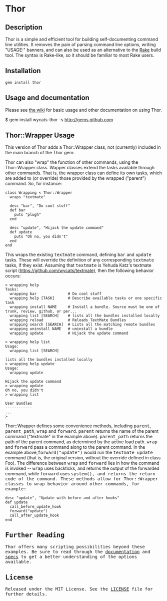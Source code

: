 Thor
====

Description
-----------
Thor is a simple and efficient tool for building self-documenting command line
utilities.  It removes the pain of parsing command line options, writing
"USAGE:" banners, and can also be used as an alternative to the [Rake][rake]
build tool.  The syntax is Rake-like, so it should be familiar to most Rake
users.

[rake]: https://github.com/jimweirich/rake

Installation
------------
    gem install thor

Usage and documentation
-----------------------
Please see [the wiki](https://github.com/wycats/thor/wiki) for basic usage and other documentation on using Thor.

$ gem install wycats-thor -s http://gems.github.com

## Thor::Wrapper Usage

This version of Thor adds a Thor::Wrapper class, not (currently) included in the main branch
of the Thor gem:

Thor can also "wrap" the function of other commands, using the Thor::Wrapper class. Wapper 
classes extend the tasks available through other commands. That is, the wrapper class can 
define its own tasks, which are added to (or override) those provided by the wrapped ("parent")
command. So, for instance:

	class Wrapping < Thor::Wrapper
	  wraps "textmate"
		
	  desc "bar", "Do cool stuff"
	  def bar
		puts "plugh"
	  end
	
	  desc "update", "Hijack the update command"
	  def update
	    puts "Oh no, you didn't"
	  end
	end

This wraps the existing <tt>textmate</tt> command, defining <tt>bar</tt> and <tt>update</tt> 
tasks. These will override the definition of any corresponding <tt>textmate</tt> tasks, if they
exist. Assuming that <tt>textmate</tt> is Yehuda Katz's textmate script 
(https://github.com/wycats/textmate), then the following behavior occurs:

    > wrapping help
	Tasks:
	  wrapping bar              # Do cool stuff
	  wrapping help [TASK]      # Describe available tasks or one specific task
	  wrapping install NAME     # Install a bundle. Source must be one of trunk, review, github, or per...
	  wrapping list [SEARCH]    # lists all the bundles installed locally
	  wrapping reload           # Reloads TextMate Bundles
	  wrapping search [SEARCH]  # Lists all the matching remote bundles
	  wrapping uninstall NAME   # uninstall a bundle
	  wrapping update           # Hijack the update command

	> wrapping help list
	Usage:
	  wrapping list [SEARCH]

	lists all the bundles installed locally	
	> wrapping help update
	Usage:
	  wrapping update

	Hijack the update command
	> wrapping update
	Oh no, you didn't
	> wrapping list
	
	User Bundles
	------------
	...
	>
	
Thor::Wrapper defines some convenience methods, including <tt>parent</tt>, <tt>parent_path</tt>, 
<tt>wrap</tt> and <tt>forward</tt>. <tt>parent</tt> returns the name of the parent command ("textmate" in 
the example above). <tt>parent_path</tt> returns the path of the parent command, as determined by the 
active load path. <tt>wrap</tt> and <tt>forward</tt> pass a command along to the parent command. In the
example above,<tt>forward("update")</tt> would run the <tt>textmate update</tt> command 
(that is, the original version, without the override defined in class Foo). The difference between 
<tt>wrap</tt> and <tt>forward</tt> lies in how the command is invoked -- <tt>wrap</tt> uses backticks, 
and returns the output of the forwarded command, while <tt>forward</tt> uses <tt>system()<tt>, 
and returns the return code of the command. These methods allow for Thor::Wrapper classes to wrap 
behavior around other commands, for example:

	desc "update", "Update with before and after hooks"
	def update
	  call_before_update_hook
	  forward("update")
	  call_after_update_hook
	end
	
## Further Reading

Thor offers many scripting possibilities beyond these examples.  Be sure to read
through the [documentation](http://rdoc.info/rdoc/wycats/thor/blob/f939a3e8a854616784cac1dcff04ef4f3ee5f7ff/Thor.html) and [specs](http://github.com/wycats/thor/tree/master/spec/) to get a better understanding of the options available. 

License
-------
Released under the MIT License.  See the [LICENSE][license] file for further details.

[license]: https://github.com/wycats/thor/blob/master/LICENSE.md
